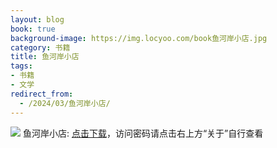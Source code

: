 ```yaml
---
layout: blog
book: true
background-image: https://img.locyoo.com/book鱼河岸小店.jpg
category: 书籍
title: 鱼河岸小店
tags:
- 书籍
- 文学
redirect_from:
  - /2024/03/鱼河岸小店/
---
```

![](https://img.locyoo.com/book鱼河岸小店.jpg)
鱼河岸小店: <a name = "ref1" href="https://url18.ctfile.com/f/50983618-1353911542-fabbee?p=3619">点击下载</a>，访问密码请点击右上方“关于”自行查看